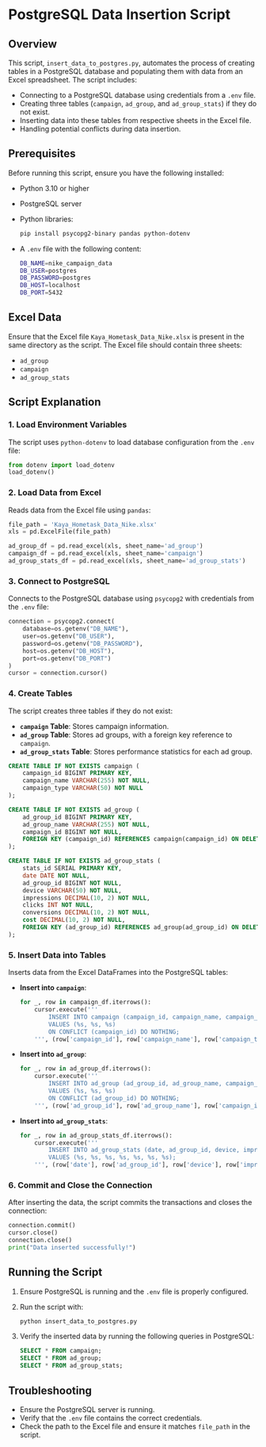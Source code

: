 # PostgreSQL Data Insertion Script

## Overview

This script, `insert_data_to_postgres.py`, automates the process of creating tables in a PostgreSQL database and populating them with data from an Excel spreadsheet. The script includes:

- Connecting to a PostgreSQL database using credentials from a `.env` file.
- Creating three tables (`campaign`, `ad_group`, and `ad_group_stats`) if they do not exist.
- Inserting data into these tables from respective sheets in the Excel file.
- Handling potential conflicts during data insertion.

## Prerequisites

Before running this script, ensure you have the following installed:

- Python 3.10 or higher
- PostgreSQL server
- Python libraries:
  
  ```bash
  pip install psycopg2-binary pandas python-dotenv
  ```

- A `.env` file with the following content:

  ```bash
  DB_NAME=nike_campaign_data
  DB_USER=postgres
  DB_PASSWORD=postgres
  DB_HOST=localhost
  DB_PORT=5432
  ```

## Excel Data

Ensure that the Excel file `Kaya_Hometask_Data_Nike.xlsx` is present in the same directory as the script. The Excel file should contain three sheets:

- `ad_group`
- `campaign`
- `ad_group_stats`

## Script Explanation

### 1. Load Environment Variables

The script uses `python-dotenv` to load database configuration from the `.env` file:

```python
from dotenv import load_dotenv
load_dotenv()
```

### 2. Load Data from Excel

Reads data from the Excel file using `pandas`:

```python
file_path = 'Kaya_Hometask_Data_Nike.xlsx'
xls = pd.ExcelFile(file_path)

ad_group_df = pd.read_excel(xls, sheet_name='ad_group')
campaign_df = pd.read_excel(xls, sheet_name='campaign')
ad_group_stats_df = pd.read_excel(xls, sheet_name='ad_group_stats')
```

### 3. Connect to PostgreSQL

Connects to the PostgreSQL database using `psycopg2` with credentials from the `.env` file:

```python
connection = psycopg2.connect(
    database=os.getenv("DB_NAME"),
    user=os.getenv("DB_USER"),
    password=os.getenv("DB_PASSWORD"),
    host=os.getenv("DB_HOST"),
    port=os.getenv("DB_PORT")
)
cursor = connection.cursor()
```

### 4. Create Tables

The script creates three tables if they do not exist:

- **`campaign` Table**: Stores campaign information.
- **`ad_group` Table**: Stores ad groups, with a foreign key reference to `campaign`.
- **`ad_group_stats` Table**: Stores performance statistics for each ad group.

```sql
CREATE TABLE IF NOT EXISTS campaign (
    campaign_id BIGINT PRIMARY KEY,
    campaign_name VARCHAR(255) NOT NULL,
    campaign_type VARCHAR(50) NOT NULL
);

CREATE TABLE IF NOT EXISTS ad_group (
    ad_group_id BIGINT PRIMARY KEY,
    ad_group_name VARCHAR(255) NOT NULL,
    campaign_id BIGINT NOT NULL,
    FOREIGN KEY (campaign_id) REFERENCES campaign(campaign_id) ON DELETE CASCADE
);

CREATE TABLE IF NOT EXISTS ad_group_stats (
    stats_id SERIAL PRIMARY KEY,
    date DATE NOT NULL,
    ad_group_id BIGINT NOT NULL,
    device VARCHAR(50) NOT NULL,
    impressions DECIMAL(10, 2) NOT NULL,
    clicks INT NOT NULL,
    conversions DECIMAL(10, 2) NOT NULL,
    cost DECIMAL(10, 2) NOT NULL,
    FOREIGN KEY (ad_group_id) REFERENCES ad_group(ad_group_id) ON DELETE CASCADE
);
```

### 5. Insert Data into Tables

Inserts data from the Excel DataFrames into the PostgreSQL tables:

- **Insert into `campaign`**:

  ```python
  for _, row in campaign_df.iterrows():
      cursor.execute('''
          INSERT INTO campaign (campaign_id, campaign_name, campaign_type)
          VALUES (%s, %s, %s)
          ON CONFLICT (campaign_id) DO NOTHING;
      ''', (row['campaign_id'], row['campaign_name'], row['campaign_type']))
  ```

- **Insert into `ad_group`**:

  ```python
  for _, row in ad_group_df.iterrows():
      cursor.execute('''
          INSERT INTO ad_group (ad_group_id, ad_group_name, campaign_id)
          VALUES (%s, %s, %s)
          ON CONFLICT (ad_group_id) DO NOTHING;
      ''', (row['ad_group_id'], row['ad_group_name'], row['campaign_id']))
  ```

- **Insert into `ad_group_stats`**:

  ```python
  for _, row in ad_group_stats_df.iterrows():
      cursor.execute('''
          INSERT INTO ad_group_stats (date, ad_group_id, device, impressions, clicks, conversions, cost)
          VALUES (%s, %s, %s, %s, %s, %s, %s);
      ''', (row['date'], row['ad_group_id'], row['device'], row['impressions'], row['clicks'], row['conversions'], row['cost']))
  ```

### 6. Commit and Close the Connection

After inserting the data, the script commits the transactions and closes the connection:

```python
connection.commit()
cursor.close()
connection.close()
print("Data inserted successfully!")
```

## Running the Script

1. Ensure PostgreSQL is running and the `.env` file is properly configured.
2. Run the script with:

   ```bash
   python insert_data_to_postgres.py
   ```

3. Verify the inserted data by running the following queries in PostgreSQL:

   ```sql
   SELECT * FROM campaign;
   SELECT * FROM ad_group;
   SELECT * FROM ad_group_stats;
   ```

## Troubleshooting

- Ensure the PostgreSQL server is running.
- Verify that the `.env` file contains the correct credentials.
- Check the path to the Excel file and ensure it matches `file_path` in the script.
